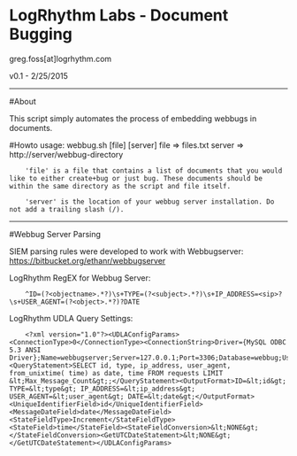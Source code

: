 # LogRhythm Labs - Document Bugging
 
 greg.foss[at]logrhythm.com

 v0.1 - 2/25/2015

-----

#About

This script simply automates the process of embedding webbugs in documents.

#Howto
		usage:
		webbug.sh [file] [server]
			file	=> files.txt
			server	=> http://server/webbug-directory

		'file' is a file that contains a list of documents that you would like to either create+bug or just bug. These documents should be within the same directory as the script and file itself.

		'server' is the location of your webbug server installation. Do not add a trailing slash (/).

-----

#Webbug Server Parsing
		
SIEM parsing rules were developed to work with Webbugserver: https://bitbucket.org/ethanr/webbugserver

LogRhythm RegEX for Webbug Server:
		
		^ID=(?<objectname>.*?)\s+TYPE=(?<subject>.*?)\s+IP_ADDRESS=<sip>?\s+USER_AGENT=(?<object>.*?)?DATE

LogRhythm UDLA Query Settings:
		
		<?xml version="1.0"?><UDLAConfigParams><ConnectionType>0</ConnectionType><ConnectionString>Driver={MySQL ODBC 5.3 ANSI Driver};Name=webbugserver;Server=127.0.0.1;Port=3306;Database=webbug;User=adhd;Password=adhd;Option=3</ConnectionString><QueryStatement>SELECT id, type, ip_address, user_agent, from_unixtime( time) as date, time FROM requests LIMIT &lt;Max_Message_Count&gt;;</QueryStatement><OutputFormat>ID=&lt;id&gt; TYPE=&lt;type&gt; IP_ADDRESS=&lt;ip_address&gt; USER_AGENT=&lt;user_agent&gt; DATE=&lt;date&gt;</OutputFormat><UniqueIdentifierField>id</UniqueIdentifierField><MessageDateField>date</MessageDateField><StateFieldType>Increment</StateFieldType><StateField>time</StateField><StateFieldConversion>&lt;NONE&gt;</StateFieldConversion><GetUTCDateStatement>&lt;NONE&gt;</GetUTCDateStatement></UDLAConfigParams>